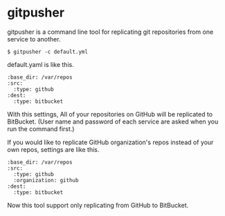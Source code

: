 # gitpusher

gitpusher is a command line tool for replicating git repositories from one service to another.

```
$ gitpusher -c default.yml
```

default.yaml is like this.

```
:base_dir: /var/repos
:src:
  :type: github
:dest:
  :type: bitbucket
```

With this settings, All of your repositories on GitHub will be replicated to BitBucket.
(User name and password of each service are asked when you run the command first.)

If you would like to replicate GitHub organization's repos instead of your own repos, settings are like this.

```
:base_dir: /var/repos
:src:
  :type: github
  :organization: github
:dest:
  :type: bitbucket
```

Now this tool support only replicating from GitHub to BitBucket.
